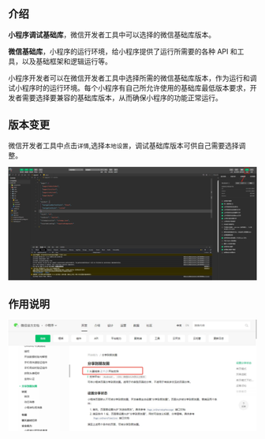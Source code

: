 ## 介绍

**小程序调试基础库**，微信开发者工具中可以选择的微信基础库版本。

**微信基础库**，小程序的运行环境，给小程序提供了运行所需要的各种 API 和工具，以及基础框架和逻辑运行等。

小程序开发者可以在微信开发者工具中选择所需的微信基础库版本，作为运行和调试小程序时的运行环境。每个小程序有自己所允许使用的基础库最低版本要求，开发者需要选择要兼容的基础库版本，从而确保小程序的功能正常运行。

## 版本变更

微信开发者工具中点击`详情`,选择`本地设置`，调试基础库版本可供自己需要选择调整。

![mnp-08.png](../images/miniProgram/mnp-08.png)

## 作用说明

![mnp-09.png](../images/miniProgram/mnp-09.png)